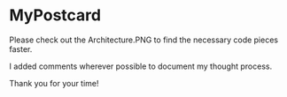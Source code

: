 # MyPostcard

Please check out the Architecture.PNG to find the necessary code pieces faster.

I added comments wherever possible to document my thought process.

Thank you for your time!
